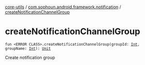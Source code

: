 [core-utils](../index.md) / [com.sophoun.android.framework.notification](index.md) / [createNotificationChannelGroup](./create-notification-channel-group.md)

# createNotificationChannelGroup

`fun <ERROR CLASS>.createNotificationChannelGroup(groupId: `[`Int`](https://kotlinlang.org/api/latest/jvm/stdlib/kotlin/-int/index.html)`, groupName: `[`Int`](https://kotlinlang.org/api/latest/jvm/stdlib/kotlin/-int/index.html)`): `[`Unit`](https://kotlinlang.org/api/latest/jvm/stdlib/kotlin/-unit/index.html)

Create notification group

